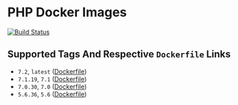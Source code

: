 # PHP Docker Images

[![Build Status](https://travis-ci.org/schroedan/docker-hub-php.svg?branch=7.1)](https://travis-ci.org/schroedan/docker-hub-php)

## Supported Tags And Respective `Dockerfile` Links

* `7.2`, `latest` ([Dockerfile](7.2/Dockerfile))
* `7.1.19`, `7.1` ([Dockerfile](7.1/Dockerfile))
* `7.0.30`, `7.0` ([Dockerfile](7.0/Dockerfile))
* `5.6.36`, `5.6` ([Dockerfile](5.6/Dockerfile))
